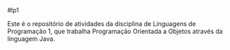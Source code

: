 #lp1

Este é o repositório de atividades da disciplina de Linguagens de Programação 1, que trabalha Programação Orientada a Objetos através da linguagem Java.
